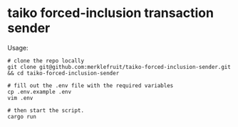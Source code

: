 # taiko forced-inclusion transaction sender

Usage:

```shell
# clone the repo locally
git clone git@github.com:merklefruit/taiko-forced-inclusion-sender.git && cd taiko-forced-inclusion-sender

# fill out the .env file with the required variables
cp .env.example .env
vim .env

# then start the script.
cargo run
```
